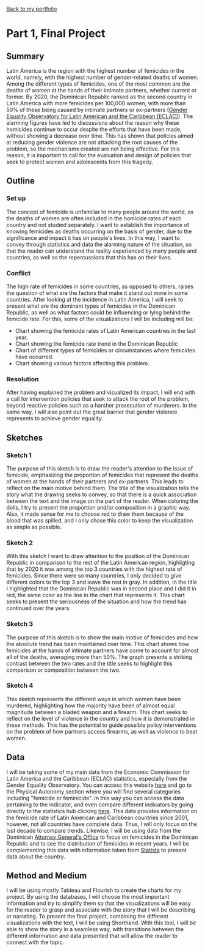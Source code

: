 [Back to my portfolio](/README.md)

# Part 1, Final Project

## Summary
Latin America is the region with the highest number of femicides in the world, namely, with the highest number of gender-related deaths of women. Among the different types of femicides, one of the most common are the deaths of women at the hands of their intimate partners, whether current or former. By 2020, the Dominican Republic ranked as the second country in Latin America with more femicides per 100,000 women, with more than 50% of these being caused by intimate partners or ex-partners ([Gender Equality Observatory for Latin American and the Caribbean (ECLAC)](https://oig.cepal.org/en/indicators/femicide-or-feminicide)). The alarming figures have led to discussions about the reason why these homicides continue to occur despite the efforts that have been made, without showing a decrease over time. This has shown that policies aimed at reducing gender violence are not attacking the root causes of the problem, so the mechanisms created are not being effective. For this reason, it is important to call for the evaluation and design of policies that seek to protect women and adolescents from this tragedy.

## Outline
### Set up
The concept of femicide is unfamiliar to many people around the world, as the deaths of women are often included in the homicide rates of each country and not studied separately. I want to establish the importance of knowing femicides as deaths occurring on the basis of gender, due to the significance and impact it has on people's lives. In this way, I want to convey through statistics and data the alarming nature of the situation, so that the reader can understand the reality experienced by many people and countries, as well as the repercussions that this has on their lives.

### Conflict
The high rate of femicides in some countries, as opposed to others, raises the question of what are the factors that make it stand out more in some countries.  After looking at the incidence in Latin America, I will seek to present what are the dominant types of femicides in the Dominican Republic, as well as what factors could be influencing or lying behind the femicide rate. For this, some of the visualizations I will be including will be:
- Chart showing the femicide rates of Latin American countries in the last year.
- Chart showing the femicide rate trend in the Dominican Republic 
- Chart of different types of femicides or circumstances where femicides have occurred.
- Chart showing various factors affecting this problem.

### Resolution
After having explained the problem and visualized its impact, I will end with a call for intervention policies that seek to attack the root of the problem, beyond reactive policies such as a harsher prosecution of murderers. In the same way, I will also point out the great barrier that gender violence represents to achieve gender equality.

## Sketches

### Sketch 1
The purpose of this sketch is to draw the reader's attention to the issue of femicide, emphasizing the proportion of femicides that represent the deaths of women at the hands of their partners and ex-partners. This leads to reflect on the main motive behind them. The title of the visualization tells the story what the drawing seeks to convey, so that there is a quick association between the text and the image on the part of the reader. When coloring the dolls, I try to present the proportion and/or composition in a graphic way. Also, it made sense for me to choose red to draw them because of the blood that was spilled, and I only chose this color to keep the visualization as simple as possible.

### Sketch 2
With this sketch I want to draw attention to the position of the Dominican Republic in comparison to the rest of the Latin American region, highligting that by 2020 it was among the top 3 countries with the highest rate of femicides. Since there were so many countries, I only decided to give different colors to the top 3 and leave the rest in gray. In addition, in the title I highlighted that the Dominican Republic was in second place and I did it in red, the same color as the line in the chart that represents it. This chart seeks to present the seriousness of the situation and how the trend has continued over the years.

### Sketch 3
The purpose of this sketch is to show the main motive of femicides and how the absolute trend has been maintained over time. This chart shows how femicides at the hands of intimate partners have come to account for almost all of the deaths, averaging more than 50%. The graph presents a striking contrast between the two rates and the title seeks to highlight this comparison or composition between the two.

### Sketch 4
This sketch represents the different ways in which women have been murdered, highlighting how the majority have been of almost equal magnitude between a bladed weapon and a firearm. This chart seeks to reflect on the level of violence in the country and how it is demonstrated in these methods. This has the potential to guide possible policy interventions on the problem of how partners access firearms, as well as violence to beat women.

## Data
I will be taking some of my main data from the Economic Commission for Latin America and the Caribbean (ECLAC) statistics, especially from the Gender Equality Observatory. You can access this website [here](https://oig.cepal.org/en/indicators) and go to the Physical Autonomy section where you will find several categories including "femicide or feminicide". In this way you can access the data pertaining to the indicator, and even compare different indicators by going directly to the statistics hub clicking [here](https://statistics.cepal.org/portal/cepalstat/dashboard.html?lang=en). This data provides information on the femicide rate of Latin American and Caribbean countries since 2001, however, not all countries have complete data. Thus, I will only focus on the last decade to compare trends. 
Likewise, I will be using data from the Dominican [Attorney General's Office](https://transparencia.pgr.gob.do/Inicio/i/5699_Estadisticas_de_Feminicidios_y_Homicidios_de_Mujeres) to focus on femicides in the Dominican Republic and to see the distribution of femicides in recent years. I will be complementing this data with information taken from [Statista](https://www.statista.com/markets/) to present data about the country. 

## Method and Medium
I will be using mostly Tableau and Flourish to create the charts for my project. By using the databases, I will choose the most important information and try to simplify them so that the visualizations will be easy for the reader to grasp and associate with the story that I will be describing or narrating. To present the final project, combining the different visualizations with the text, I will be using Shorthand. With this tool, I will be able to show the story in a seamless way, with transitions between the different information and data presented that will allow the reader to connect with the topic.
